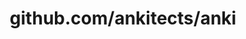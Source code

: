 ---
layout: post
title: github.com/ankitects/anki
categories: link
tags: [انگلیسی, گیت‌هاب, برنامه‌نویسی]
---